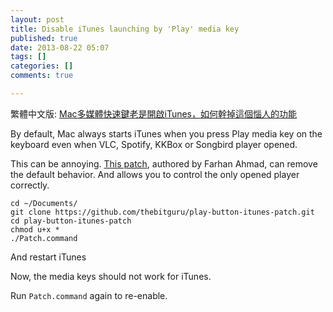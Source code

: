 ```yaml
---
layout: post
title: Disable iTunes launching by 'Play' media key
published: true
date: 2013-08-22 05:07
tags: []
categories: []
comments: true

---
```

繁體中文版: [Mac多媒體快速鍵老是開啟iTunes，如何幹掉這個惱人的功能](http://ascendbruce.logdown.com/posts/141169-get-rid-of-itunes-and-media-keys-binding)

By default, Mac always starts iTunes when you press Play media key on the keyboard even when VLC, Spotify, KKBox or Songbird player opened.

This can be annoying. [This patch](https://github.com/thebitguru/play-button-itunes-patch), authored by Farhan Ahmad, can remove the default behavior. And allows you to control the only opened player correctly.

    cd ~/Documents/
    git clone https://github.com/thebitguru/play-button-itunes-patch.git
    cd play-button-itunes-patch
    chmod u+x *
    ./Patch.command

And restart iTunes

Now, the media keys should not work for iTunes.

Run `Patch.command` again to re-enable.
